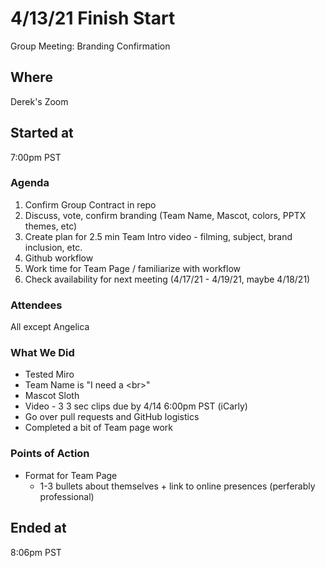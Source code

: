 # 4/13/21 Finish Start
Group Meeting: Branding Confirmation

## Where
Derek's Zoom

## Started at
7:00pm PST

### Agenda
1. Confirm Group Contract in repo
2. Discuss, vote, confirm branding (Team Name, Mascot, colors, PPTX themes, etc)
3. Create plan for 2.5 min Team Intro video - filming, subject, brand inclusion, etc.
4. Github workflow
5. Work time for Team Page / familiarize with workflow
6. Check availability for next meeting (4/17/21 - 4/19/21, maybe 4/18/21) 

### Attendees
All except Angelica

### What We Did
- Tested Miro
- Team Name is "I need a \<br>"
- Mascot Sloth
- Video - 3 3 sec clips due by 4/14 6:00pm PST (iCarly)
- Go over pull requests and GitHub logistics
- Completed a bit of Team page work

### Points of Action
- Format for Team Page
  - 1-3 bullets about themselves + link to online presences (perferably professional)

## Ended at
8:06pm PST 